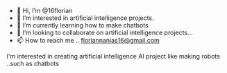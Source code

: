 - 👋 Hi, I’m @16florian
- 👀 I’m interested in artificial intelligence projects.
- 🌱 I’m currently learning how to make chatbots
- 💞️ I’m looking to collaborate on artificial intelligence projects...
- 📫 How to reach me .. floriannanias16@gmail.com

<!---
16florian/16florian is a ✨ special ✨ repository because its `README.md` (this file) appears on your GitHub profile.
You can click the Preview link to take a look at your changes.
--->
I'm interested in creating artificial intelligence AI project 
like making robots ..such as chatbots
